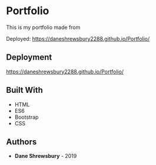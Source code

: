 # Portfolio

This is my portfolio made from 

Deployed: https://daneshrewsbury2288.github.io/Portfolio/


## Deployment

https://daneshrewsbury2288.github.io/Portfolio/

## Built With

* HTML 
* ES6
* Bootstrap
* CSS

## Authors

* **Dane Shrewsbury** - 2019


